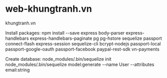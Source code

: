 # web-khungtranh.vn
khungtranh.vn

Install packages:
npm install --save express body-parser express-handlebars express-handlebars-paginate pg pg-hstore sequelize passport connect-flash express-session sequelize-cli bcrypt-nodejs passport-local passport-google-oauth passport-facebook paypal-rest-sdk vn-payments

Create database:
node_modules/.bin/sequelize init
node_modules/.bin/sequelize model:generate --name User --attributes email:string